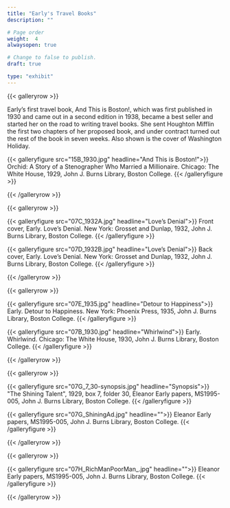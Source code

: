 ```yaml
---
title: "Early's Travel Books"
description: ""

# Page order
weight:  4
alwaysopen: true

# Change to false to publish.
draft: true

type: "exhibit"
---
```


{{< galleryrow >}}

Early’s first travel book, And This is Boston!, which was first published in 1930 and came out in a second edition in 1938, became a best seller and started her on the road to writing travel books. She sent Houghton Mifflin the first two chapters of her proposed book, and under contract turned out the rest of the book in seven weeks. Also shown is the cover of Washington Holiday.

{{< galleryfigure src="15B_1930.jpg"
           headline="And This is Boston!">}} Orchid: A Story of a Stenographer Who Married a Millionaire. Chicago: The White House, 1929, John J. Burns Library, Boston College.
{{< /galleryfigure >}}

{{< /galleryrow >}}

{{< galleryrow >}}

{{< galleryfigure src="07C_1932A.jpg"
           headline="Love’s Denial">}} Front cover, Early. Love’s Denial. New York: Grosset and Dunlap, 1932, John J. Burns Library, Boston College.
{{< /galleryfigure >}}

{{< galleryfigure src="07D_1932B.jpg"
           headline="Love’s Denial">}} Back cover, Early. Love’s Denial. New York: Grosset and Dunlap, 1932, John J. Burns Library, Boston College.
{{< /galleryfigure >}}

{{< /galleryrow >}}

{{< galleryrow >}}

{{< galleryfigure src="07E_1935.jpg"
           headline="Detour to Happiness">}} Early. Detour to Happiness. New York: Phoenix Press, 1935, John J. Burns Library, Boston College.
{{< /galleryfigure >}}

{{< galleryfigure src="07B_1930.jpg"
           headline="Whirlwind">}} Early. Whirlwind. Chicago: The White House, 1930, John J. Burns Library, Boston College.
{{< /galleryfigure >}}

{{< /galleryrow >}}

{{< galleryrow >}}

{{< galleryfigure src="07G_7_30-synopsis.jpg"
           headline="Synopsis">}} "The Shining Talent", 1929, box 7, folder 30, Eleanor Early papers, MS1995-005, John J. Burns Library, Boston College.
{{< /galleryfigure >}}

{{< galleryfigure src="07G_ShiningAd.jpg"
           headline="">}} Eleanor Early papers, MS1995-005, John J. Burns Library, Boston College.
{{< /galleryfigure >}}

{{< /galleryrow >}}

{{< galleryrow >}}

{{< galleryfigure src="07H_RichManPoorMan_.jpg"
           headline="">}} Eleanor Early papers, MS1995-005, John J. Burns Library, Boston College.
{{< /galleryfigure >}}

{{< /galleryrow >}}

